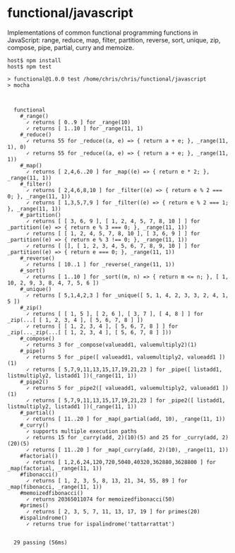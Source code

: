 # functional/javascript

Implementations of common functional programming functions in JavaScript:
range, reduce, map, filter, partition, reverse, sort, unique, zip, compose,
pipe, partial, curry and memoize.

    host$ npm install
    host$ npm test
    
    > functional@1.0.0 test /home/chris/chris/functional/javascript
    > mocha
    
    
    
      functional
        #_range()
          ✓ returns [ 0..9 ] for _range(10)
          ✓ returns [ 1..10 ] for _range(11, 1)
        #_reduce()
          ✓ returns 55 for _reduce((a, e) => { return a + e; }, _range(11, 1), 0)
          ✓ returns 55 for _reduce((a, e) => { return a + e; }, _range(11, 1))
        #_map()
          ✓ returns [ 2,4,6..20 ] for _map((e) => { return e * 2; }, _range(11, 1))
        #_filter()
          ✓ returns [ 2,4,6,8,10 ] for _filter((e) => { return e % 2 === 0; }, _range(11, 1))
          ✓ returns [ 1,3,5,7,9 ] for _filter((e) => { return e % 2 === 1; }, _range(11, 1))
        #_partition()
          ✓ returns [ [ 3, 6, 9 ], [ 1, 2, 4, 5, 7, 8, 10 ] ] for _partition((e) => { return e % 3 === 0; }, _range(11, 1))
          ✓ returns [ [ 1, 2, 4, 5, 7, 8, 10 ], [ 3, 6, 9 ] ] for _partition((e) => { return e % 3 !== 0; }, _range(11, 1))
          ✓ returns [ [], [ 1, 2, 3, 4, 5, 6, 7, 8, 9, 10 ] ] for _partition((e) => { return e === 0; }, _range(11, 1))
        #_reverse()
          ✓ returns [ 10..1 ] for _reverse(_range(11, 1))
        #_sort()
          ✓ returns [ 1..10 ] for _sort((m, n) => { return m <= n; }, [ 1, 10, 2, 9, 3, 8, 4, 7, 5, 6 ])
        #_unique()
          ✓ returns [ 5,1,4,2,3 ] for _unique([ 5, 1, 4, 2, 3, 3, 2, 4, 1, 5 ])
        #_zip()
          ✓ returns [ [ 1, 5 ], [ 2, 6 ], [ 3, 7 ], [ 4, 8 ] ] for _zip(...[ [ 1, 2, 3, 4 ], [ 5, 6, 7, 8 ] ])
          ✓ returns [ [ 1, 2, 3, 4 ], [ 5, 6, 7, 8 ] ] for _zip(..._zip(...[ [ 1, 2, 3, 4 ], [ 5, 6, 7, 8 ] ]))
        #_compose()
          ✓ returns 3 for _compose(valueadd1, valuemultiply2)(1)
        #_pipe()
          ✓ returns 5 for _pipe([ valueadd1, valuemultiply2, valueadd1 ])(1)
          ✓ returns [ 5,7,9,11,13,15,17,19,21,23 ] for _pipe([ listadd1, listmultiply2, listadd1 ])(_range(11, 1))
        #_pipe2()
          ✓ returns 5 for _pipe2([ valueadd1, valuemultiply2, valueadd1 ])(1)
          ✓ returns [ 5,7,9,11,13,15,17,19,21,23 ] for _pipe2([ listadd1, listmultiply2, listadd1 ])(_range(11, 1))
        #_partial()
          ✓ returns [ 11..20 ] for _map(_partial(add, 10), _range(11, 1))
        #_curry()
          ✓ supports multiple execution paths
          ✓ returns 15 for _curry(add, 2)(10)(5) and 25 for _curry(add, 2)(20)(5)
          ✓ returns [ 11..20 ] for _map(_curry(add, 2)(10), _range(11, 1))
        #factorial()
          ✓ returns [ 1,2,6,24,120,720,5040,40320,362880,3628800 ] for _map(factorial, _range(11, 1))
        #fibonacci()
          ✓ returns [ 1, 2, 3, 5, 8, 13, 21, 34, 55, 89 ] for _map(fibonacci, _range(11, 1))
        #memoizedfibonacci()
          ✓ returns 20365011074 for memoizedfibonacci(50)
        #primes()
          ✓ returns [ 2, 3, 5, 7, 11, 13, 17, 19 ] for primes(20)
        #ispalindrome()
          ✓ returns true for ispalindrome('tattarrattat')
    
    
      29 passing (56ms)
